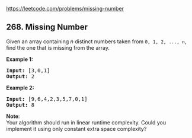https://leetcode.com/problems/missing-number

## 268. Missing Number

<div><p>Given an array containing <i>n</i> distinct numbers taken from <code>0, 1, 2, ..., n</code>, find the one that is missing from the array.</p>
<p><b>Example 1:</b></p>
<pre><b>Input:</b> [3,0,1]
<b>Output:</b> 2
</pre>
<p><b>Example 2:</b></p>
<pre><b>Input:</b> [9,6,4,2,3,5,7,0,1]
<b>Output:</b> 8
</pre>
<p><b>Note</b>:<br/>
Your algorithm should run in linear runtime complexity. Could you implement it using only constant extra space complexity?</p></div>
